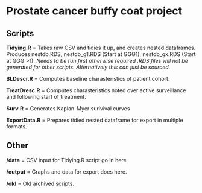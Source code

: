 # Prostate cancer buffy coat project

## Scripts

**Tidying.R** = Takes raw CSV and tidies it up, and creates nested dataframes. Produces nestdb.RDS, nestdb_g1.RDS (Start at GGG1), nestdb_gx.RDS (Start at GGG >1). *Needs to be run first otherwise required .RDS files will not be generated for other scripts. Alternatively this can just be sourced.*

**BLDescr.R** = Computes baseline charasteristics of patient cohort.

**TreatDresc.R** = Computes charasteristics noted over active surveillance and following start of treatment.

**Surv.R** = Generates Kaplan-Myer surivival curves

**ExportData.R** = Prepares tidied nested dataframe for export in multiple formats.

## Other

**/data** = CSV input for Tidying.R script go in here

**/output** = Graphs and data for export does here.

**/old** = Old archived scripts. 
